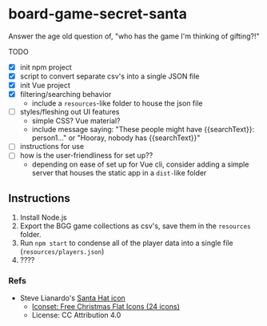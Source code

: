 # board-game-secret-santa
Answer the age old question of, "who has the game I'm thinking of gifting?!"

TODO
- [x] init npm project
- [x] script to convert separate csv's into a single JSON file
- [x] init Vue project
- [x] filtering/searching behavior
  - include a `resources`-like folder to house the json file
- [ ] styles/fleshing out UI features
  - simple CSS? Vue material?
  - include message saying: "These people might have {{searchText}}: person1..."
    or "Hooray, nobody has {{searchText}}"
- [ ] instructions for use
- [ ] how is the user-friendliness for set up??
  - depending on ease of set up for Vue cli, consider adding a simple server
    that houses the static app in a `dist-`like folder


## Instructions
1. Install Node.js
1. Export the BGG game collections as csv's, save them in the `resources`
    folder.
1. Run `npm start` to condense all of the player data into a single file
    (`resources/players.json`)
1. ????


### Refs
- Steve Lianardo's [Santa Hat icon](http://www.iconarchive.com/show/free-christmas-flat-icons-by-stevelianardo/santa-hat-icon.html)
  - [Iconset: Free Christmas Flat Icons (24 icons)](http://www.iconarchive.com/show/free-christmas-flat-icons-by-stevelianardo.html)
  - License: CC Attribution 4.0